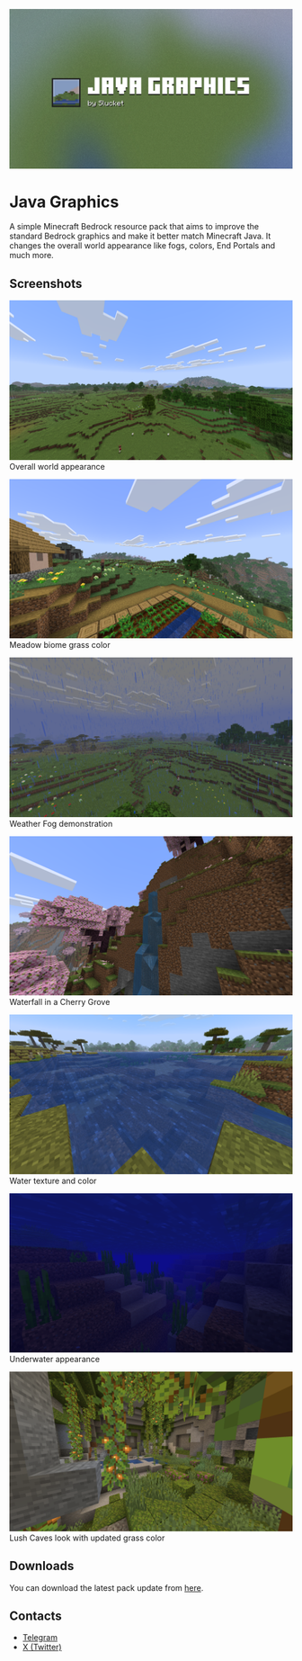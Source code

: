 ![Banner image](banner.png)
# Java Graphics
A simple Minecraft Bedrock resource pack that aims to improve the standard Bedrock graphics and make it better match Minecraft Java. It changes the overall world appearance like fogs, colors, End Portals and much more.

## Screenshots
![Overall world appearance](preview1.png)
Overall world appearance

![Meadow biome grass color](preview2.png)
Meadow biome grass color

![Weather Fog demonstration](preview3.png)
Weather Fog demonstration

![Waterfall in a Cherry Grove](preview4.png)
Waterfall in a Cherry Grove

![Water texture and color](preview5.png)
Water texture and color

![Underwater appearance](preview6.png)
Underwater appearance

![Lush Caves look with updated grass color](preview7.png)
Lush Caves look with updated grass color


## Downloads
You can download the latest pack update from [here](https://github.com/Slucket/Java-Graphics/releases).

## Contacts
- [Telegram](https://t.me/Slucket) 
- [X (Twitter)](https://x.com/Sluck_et)
